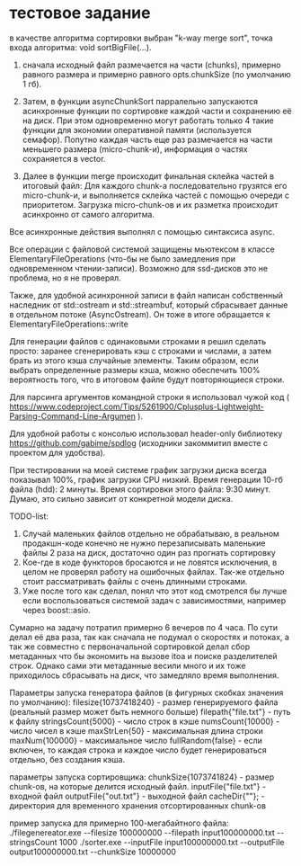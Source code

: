 # тестовое задание

в качестве алгоритма сортировки выбран "k-way merge sort", точка входа алгоритма: void sortBigFile(...).

1. сначала исходный файл размечается на части (chunks), примерно равного размера и примерно равного opts.chunkSize (по умолчанию 1 гб).

2. Затем, в функции asyncChunkSort парралельно запускаются асинхронные функции по сортировке каждой части и сохранению её на диск. При этом одновременно могут работать только 4 такие функции для экономии оперативной памяти (используется семафор). Попутно каждая часть еще раз размечается на части меньшего размера (micro-chunk-и), информация о частях сохраняется в vector<IterativeFile>. 

3. Далее в функции merge происходит финальная склейка частей в итоговый файл: Для каждого chunk-а последовательно грузятся его micro-chunk-и, и выполняется склейка частей с помощью очереди с приоритетом. Загрузка micro-chunk-ов и их разметка происходит асинхронно от самого алгоритма.

Все асинхронные действия выполнял с помощью синтаксиса async.

Все операции с файловой системой защищены мьютексом в классе ElementaryFileOperations (что-бы не было замедления при одновременном чтении-записи). Возможно для ssd-дисков это не проблема, но я не проверял.

Также, для удобной асинхронной записи в файл написан собственный наследник от  std::ostream и std::streambuf, который сбрасывает данные в отдельном потоке (AsyncOstream). Он тоже в итоге обращается к ElementaryFileOperations::write

Для генерации файлов с одинаковыми строками я решил сделать просто: заранее сгенерировать кэш с строками и числами, а затем брать из этого кэша случайные элементы. Таким образом, если выбрать определенные размеры кэша, можно обеспечить 100% вероятность того, что в итоговом файле будут повторяющиеся строки.

Для парсинга аргументов командной строки я использовал чужой код ( https://www.codeproject.com/Tips/5261900/Cplusplus-Lightweight-Parsing-Command-Line-Argumen ).

Для удобной работы с консолью использовал header-only библиотеку https://github.com/gabime/spdlog (исходники закоммитил вместе с проектом для удобства).

При тестировании на моей системе график загрузки диска всегда показывал 100%, график загрузки CPU низкий. 
Время генерации 10-гб файла (hdd): 2 минуты.
Время сортировки этого файла: 9:30 минут. 
Думаю, это сильно зависит от конкретной модели диска.

TODO-list:
1. Случай маленьких файлов отдельно не обрабатываю, в реальном продакшн-коде конечно не нужно перезаписывать маленькие файлы 2 раза на диск, достаточно один раз прогнать сортировку
2. Кое-где в коде функторов бросаются и не ловятся исключения, в целом не проверял работу на ошибочных файлах. Так-же отдельно стоит рассматривать файлы с очень длинными строками.
3. Уже после того как сделал, понял что этот код смотрелся бы лучше если воспользоваться системой задач с зависимостями, например через boost::asio.

Сумарно на задачу потратил примерно 6 вечеров по 4 часа. По сути делал её два раза, так как сначала не подумал о скоростях и потоках, а так же совместно с первоначальной сортировкой делал сбор метаданных что бы экономить на вызове itoa и поиске разделителей строк. Однако сами эти метаданные весили много и их тоже приходилось сбрасывать на диск, что замедляло время выполнения.

Параметры запуска генератора файлов (в фигурных скобках значения по умолчанию):
filesize{10737418240} - размер генерируемого файла (реальный размер может быть немного больше)
filepath{"file.txt"} - путь к файлу
stringsCount{5000} - число строк в кэше
numsCount{10000} - число чисел в кэше
maxStrLen{50} - максимальная длина строки
maxNum{100000} - максимальное число 
fullRandom{false} - если включен, то каждая строка и каждое число будет генерироваться отдельно, без создания кэша.

параметры запуска сортировщика:
chunkSize{1073741824} - размер chunk-ов, на которые делится исходный файл. 
inputFile{"file.txt"} - входной файл
outputFile{"out.txt"} - выходной файл
cacheDir{""}; - директория для временного хранения отсортированных chunk-ов

пример запуска для примерно 100-мегабайтного файла:
./filegenereator.exe --filesize 100000000 --filepath input100000000.txt --stringsCount 1000
./sorter.exe --inputFile input100000000.txt --outputFile output100000000.txt --chunkSize 10000000



